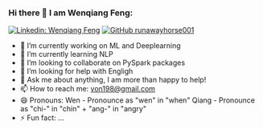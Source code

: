 ### Hi there 👋 I am Wenqiang Feng:

<!--
**runawayhorse001/runawayhorse001** is a ✨ _special_ ✨ repository because its `README.md` (this file) appears on your GitHub profile.
-->
[![Linkedin: Wenqiang Feng](https://img.shields.io/badge/-WenqiangFeng-blue?style=flat-square&logo=Linkedin&logoColor=white&link=https://www.linkedin.com/in/wenqiang-feng-ph-d-51a93742/)](https://www.linkedin.com/in/wenqiang-feng-ph-d-51a93742/)
[![GitHub runawayhorse001](https://img.shields.io/github/followers/runawayhorse001?label=follow&style=social)](https://github.com/runawayhorse001)

- 🔭 I’m currently working on ML and Deeplearning
- 🌱 I’m currently learning NLP
- 👯 I’m looking to collaborate on PySpark packages
- 🤔 I’m looking for help with Engligh 
- 💬 Ask me about anything, I am more than happy to help!
- 📫 How to reach me: von198@gmail.com
- 😄 Pronouns: Wen - Pronounce as "wen" in "when"
                Qiang - Pronounce as "chi-" in "chin" + "ang-" in "angry"
- ⚡ Fun fact: ...

